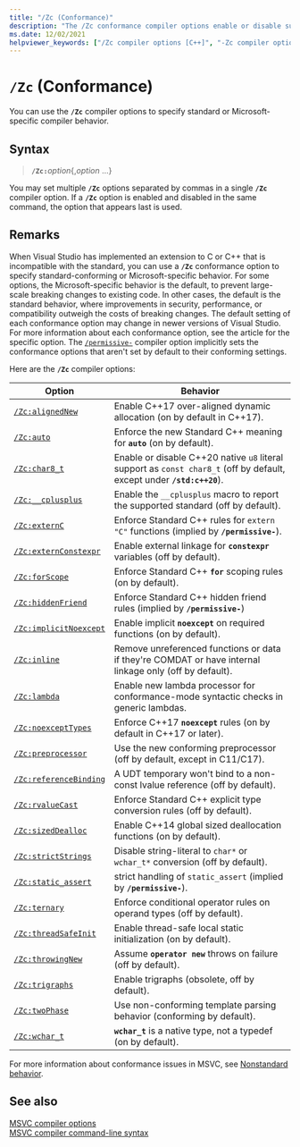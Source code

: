 ```yaml
---
title: "/Zc (Conformance)"
description: "The /Zc conformance compiler options enable or disable support for conforming or backward-compatible behavior."
ms.date: 12/02/2021
helpviewer_keywords: ["/Zc compiler options [C++]", "-Zc compiler options [C++]", "Conformance compiler options", "Zc compiler options [C++]"]
---
```

# `/Zc` (Conformance)

You can use the **`/Zc`** compiler options to specify standard or Microsoft-specific compiler behavior.

## Syntax

> **`/Zc:`**_option_{,_option_ ...}

You may set multiple **`/Zc`** options separated by commas in a single **`/Zc`** compiler option. If a **`/Zc`** option is enabled and disabled in the same command, the option that appears last is used.

## Remarks

When Visual Studio has implemented an extension to C or C++ that is incompatible with the standard, you can use a **`/Zc`** conformance option to specify standard-conforming or Microsoft-specific behavior. For some options, the Microsoft-specific behavior is the default, to prevent large-scale breaking changes to existing code. In other cases, the default is the standard behavior, where improvements in security, performance, or compatibility outweigh the costs of breaking changes. The default setting of each conformance option may change in newer versions of Visual Studio. For more information about each conformance option, see the article for the specific option. The [`/permissive-`](permissive-standards-conformance.md) compiler option implicitly sets the conformance options that aren't set by default to their conforming settings.

Here are the **`/Zc`** compiler options:

| Option | Behavior |
|--|--|
| [`/Zc:alignedNew`](zc-alignednew.md) | Enable C++17 over-aligned dynamic allocation (on by default in C++17). |
| [`/Zc:auto`](zc-auto-deduce-variable-type.md) | Enforce the new Standard C++ meaning for **`auto`** (on by default). |
| [`/Zc:char8_t`](zc-char8-t.md) | Enable or disable C++20 native `u8` literal support as `const char8_t` (off by default, except under **`/std:c++20`**). |
| [`/Zc:__cplusplus`](zc-cplusplus.md) | Enable the `__cplusplus` macro to report the supported standard (off by default). |
| [`/Zc:externC`](zc-externc.md) | Enforce Standard C++ rules for `extern "C"` functions (implied by **`/permissive-`**). |
| [`/Zc:externConstexpr`](zc-externconstexpr.md) | Enable external linkage for **`constexpr`** variables (off by default). |
| [`/Zc:forScope`](zc-forscope-force-conformance-in-for-loop-scope.md) | Enforce Standard C++ **`for`** scoping rules (on by default). |
| [`/Zc:hiddenFriend`](zc-hiddenfriend.md) | Enforce Standard C++ hidden friend rules (implied by **`/permissive-`**) |
| [`/Zc:implicitNoexcept`](zc-implicitnoexcept-implicit-exception-specifiers.md) | Enable implicit **`noexcept`** on required functions (on by default). |
| [`/Zc:inline`](zc-inline-remove-unreferenced-comdat.md) | Remove unreferenced functions or data if they're COMDAT or have internal linkage only (off by default). |
| [`/Zc:lambda`](zc-lambda.md) | Enable new lambda processor for conformance-mode syntactic checks in generic lambdas. |
| [`/Zc:noexceptTypes`](zc-noexcepttypes.md) | Enforce C++17 **`noexcept`** rules (on by default in C++17 or later). |
| [`/Zc:preprocessor`](zc-preprocessor.md) | Use the new conforming preprocessor (off by default, except in C11/C17). |
| [`/Zc:referenceBinding`](zc-referencebinding-enforce-reference-binding-rules.md) | A UDT temporary won't bind to a non-const lvalue reference (off by default). |
| [`/Zc:rvalueCast`](zc-rvaluecast-enforce-type-conversion-rules.md) | Enforce Standard C++ explicit type conversion rules (off by default). |
| [`/Zc:sizedDealloc`](zc-sizeddealloc-enable-global-sized-dealloc-functions.md) | Enable C++14 global sized deallocation functions (on by default). |
| [`/Zc:strictStrings`](zc-strictstrings-disable-string-literal-type-conversion.md) | Disable string-literal to `char*` or `wchar_t*` conversion (off by default). |
| [`/Zc:static_assert`](zc-static-assert.md) | strict handling of `static_assert` (implied by  **`/permissive-`**). |
| [`/Zc:ternary`](zc-ternary.md) | Enforce conditional operator rules on operand types (off by default). |
| [`/Zc:threadSafeInit`](zc-threadsafeinit-thread-safe-local-static-initialization.md) | Enable thread-safe local static initialization (on by default). |
| [`/Zc:throwingNew`](zc-throwingnew-assume-operator-new-throws.md) | Assume **`operator new`** throws on failure (off by default). |
| [`/Zc:trigraphs`](zc-trigraphs-trigraphs-substitution.md) | Enable trigraphs (obsolete, off by default). |
| [`/Zc:twoPhase`](zc-twophase.md) | Use non-conforming template parsing behavior (conforming by default). |
| [`/Zc:wchar_t`](zc-wchar-t-wchar-t-is-native-type.md) | **`wchar_t`** is a native type, not a typedef (on by default). |

For more information about conformance issues in MSVC, see [Nonstandard behavior](../../cpp/nonstandard-behavior.md).

## See also

[MSVC compiler options](compiler-options.md)<br/>
[MSVC compiler command-line syntax](compiler-command-line-syntax.md)
